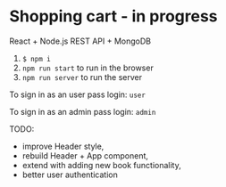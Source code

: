 # Shopping cart - in progress

React + Node.js REST API + MongoDB

1. `$ npm i`
2. `npm run start` to run in the browser
3. `npm run server` to run the server

To sign in as an user pass login: `user`

To sign in as an admin pass login: `admin`

TODO:

- improve Header style,
- rebuild Header + App component,
- extend with adding new book functionality,
- better user authentication

